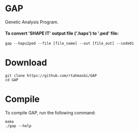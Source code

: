 # GAP
Genetic Analysis Program.


#### To convert 'SHAPE IT' output file ('.haps') to '.ped' file:
    gap --haps2ped --file [file_name] --out [file_out] --code01


# Download
    git clone https://github.com/rtahmasbi/GAP
    cd GAP
    



# Compile
To compile GAP, run the following command:

    make
    ./gap --help


